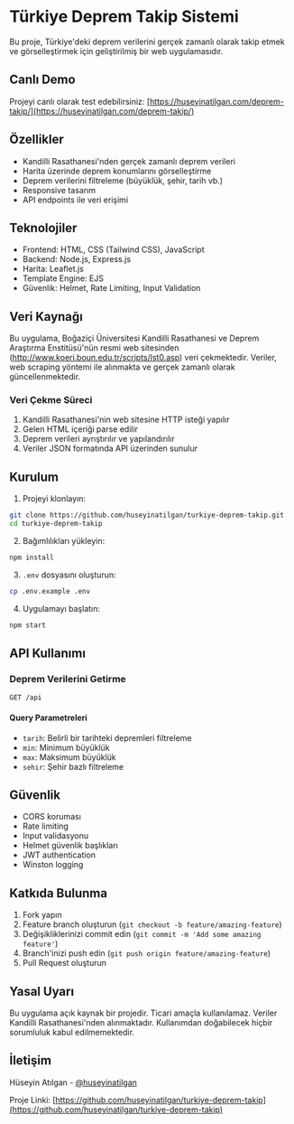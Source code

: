 # Türkiye Deprem Takip Sistemi

Bu proje, Türkiye'deki deprem verilerini gerçek zamanlı olarak takip etmek ve görselleştirmek için geliştirilmiş bir web uygulamasıdır.

## Canlı Demo

Projeyi canlı olarak test edebilirsiniz: [https://huseyinatilgan.com/deprem-takip/](https://huseyinatilgan.com/deprem-takip/)

## Özellikler

- Kandilli Rasathanesi'nden gerçek zamanlı deprem verileri
- Harita üzerinde deprem konumlarını görselleştirme
- Deprem verilerini filtreleme (büyüklük, şehir, tarih vb.)
- Responsive tasarım
- API endpoints ile veri erişimi

## Teknolojiler

- Frontend: HTML, CSS (Tailwind CSS), JavaScript
- Backend: Node.js, Express.js
- Harita: Leaflet.js
- Template Engine: EJS
- Güvenlik: Helmet, Rate Limiting, Input Validation

## Veri Kaynağı

Bu uygulama, Boğaziçi Üniversitesi Kandilli Rasathanesi ve Deprem Araştırma Enstitüsü'nün resmi web sitesinden (http://www.koeri.boun.edu.tr/scripts/lst0.asp) veri çekmektedir. Veriler, web scraping yöntemi ile alınmakta ve gerçek zamanlı olarak güncellenmektedir.

### Veri Çekme Süreci

1. Kandilli Rasathanesi'nin web sitesine HTTP isteği yapılır
2. Gelen HTML içeriği parse edilir
3. Deprem verileri ayrıştırılır ve yapılandırılır
4. Veriler JSON formatında API üzerinden sunulur

## Kurulum

1. Projeyi klonlayın:
```bash
git clone https://github.com/huseyinatilgan/turkiye-deprem-takip.git
cd turkiye-deprem-takip
```

2. Bağımlılıkları yükleyin:
```bash
npm install
```

3. `.env` dosyasını oluşturun:
```bash
cp .env.example .env
```

4. Uygulamayı başlatın:
```bash
npm start
```

## API Kullanımı

### Deprem Verilerini Getirme

```http
GET /api
```

#### Query Parametreleri

- `tarih`: Belirli bir tarihteki depremleri filtreleme
- `min`: Minimum büyüklük
- `max`: Maksimum büyüklük
- `sehir`: Şehir bazlı filtreleme

## Güvenlik

- CORS koruması
- Rate limiting
- Input validasyonu
- Helmet güvenlik başlıkları
- JWT authentication
- Winston logging

## Katkıda Bulunma

1. Fork yapın
2. Feature branch oluşturun (`git checkout -b feature/amazing-feature`)
3. Değişikliklerinizi commit edin (`git commit -m 'Add some amazing feature'`)
4. Branch'inizi push edin (`git push origin feature/amazing-feature`)
5. Pull Request oluşturun

## Yasal Uyarı

Bu uygulama açık kaynak bir projedir. Ticari amaçla kullanılamaz. Veriler Kandilli Rasathanesi'nden alınmaktadır. Kullanımdan doğabilecek hiçbir sorumluluk kabul edilmemektedir.

## İletişim

Hüseyin Atılgan - [@huseyinatilgan](https://x.com/hsynatilgan)

Proje Linki: [https://github.com/huseyinatilgan/turkiye-deprem-takip](https://github.com/huseyinatilgan/turkiye-deprem-takip)